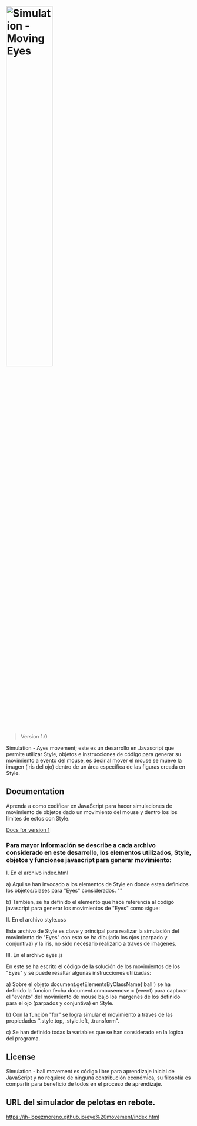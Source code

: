 <h1><img src="" alt="Simulation - Moving Eyes" width="50%"></h1>

> Version 1.0

Simulation - Ayes movement; este es un desarrollo en Javascript que permite utilizar Style, objetos e instrucciones de código para generar su movimiento a evento del mouse, es decir al mover el mouse se mueve la imagen (iris del ojo) dentro de un área especifica de las figuras creada en Style.

## Documentation

Aprenda a como codificar en JavaScript para hacer simulaciones de movimiento de objetos dado un movimiento del mouse y dentro los los limites de estos con Style.

[Docs for version 1](https://jh-lopezmoreno.github.io/eye%20movement/docs)

### Para mayor información se describe a cada archivo considerado en este desarrollo, los elementos utilizados, Style, objetos y funciones javascript para generar movimiento:

I. En el archivo index.html
   
   a) Aqui se han invocado a los elementos de Style en donde estan definidos los objetos/clases para "Eyes" considerados.
      "<link rel="stylesheet" type="text/css" href="./styles.css">"

   b) Tambien, se ha definido el elemento que hace referencia al codigo javascript para generar los movimientos de "Eyes" como sigue:
      <script src="./eyes.js"></script>

II. En el archivo style.css
   
   Este archivo de Style es clave y principal para realizar la simulación del movimiento de "Eyes" con esto se ha dibujado los ojos (parpado y conjuntiva) 
   y la iris, no sido necesario realizarlo a traves de imagenes.

III. En el archivo eyes.js
   
   En este se ha escrito el código de la solución de los movimientos de los "Eyes" y se puede resaltar algunas instrucciones utilizadas:

   a) Sobre el objeto document.getElementsByClassName('ball') se ha definido la funcion fecha document.onmousemove = (event) para capturar el "evento" del
      movimiento de mouse bajo los margenes de los definido para el ojo (parpados y conjuntiva) en Style.
      
   b) Con la función "for" se logra simular el movimiento a traves de las propiedades ".style.top, .style.left, .transform".
   
   c) Se han definido todas la variables que se han considerado en la logica del programa.

## License

Simulation - ball movement es código libre para aprendizaje inicial de JavaScript y no requiere de ninguna contribución económica, su filosofía es compartir para beneficio de todos en el proceso de aprendizaje.

## URL del simulador de pelotas en rebote.

https://jh-lopezmoreno.github.io/eye%20movement/index.html
